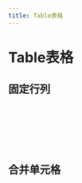 ```yaml
---
title: Table表格 
---
```


# Table表格

##  固定行列 
<br/>
<table-default></table-default>


<br/>
<br/>
<br/>
<br/>



## 合并单元格

<br/>
<table-merge></table-merge>

